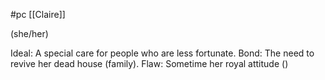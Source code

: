  #pc [[Claire]]

(she/her)

Ideal: A special care for people who are less fortunate.
Bond: The need to revive her dead house (family).
Flaw: Sometime her royal attitude ()